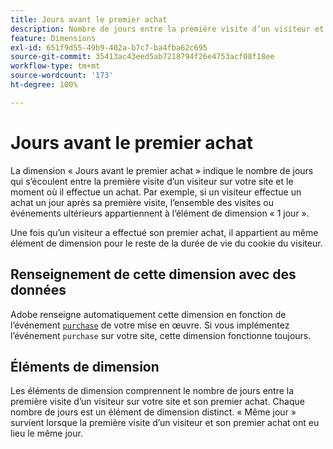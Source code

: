 ```yaml
---
title: Jours avant le premier achat
description: Nombre de jours entre la première visite d’un visiteur et son premier achat.
feature: Dimensions
exl-id: 651f9d55-49b9-402a-b7c7-ba4fba62c695
source-git-commit: 35413ac43eed5ab7218794f26e4753acf08f18ee
workflow-type: tm+mt
source-wordcount: '173'
ht-degree: 100%

---
```


# Jours avant le premier achat

La dimension « Jours avant le premier achat » indique le nombre de jours qui s’écoulent entre la première visite d’un visiteur sur votre site et le moment où il effectue un achat. Par exemple, si un visiteur effectue un achat un jour après sa première visite, l’ensemble des visites ou événements ultérieurs appartiennent à l’élément de dimension « 1 jour ».

Une fois qu’un visiteur a effectué son premier achat, il appartient au même élément de dimension pour le reste de la durée de vie du cookie du visiteur.

## Renseignement de cette dimension avec des données

Adobe renseigne automatiquement cette dimension en fonction de l’événement [`purchase`](/help/implement/vars/page-vars/events/event-purchase.md) de votre mise en œuvre. Si vous implémentez l’événement `purchase` sur votre site, cette dimension fonctionne toujours.

## Éléments de dimension

Les éléments de dimension comprennent le nombre de jours entre la première visite d’un visiteur sur votre site et son premier achat. Chaque nombre de jours est un élément de dimension distinct. « Même jour » survient lorsque la première visite d’un visiteur et son premier achat ont eu lieu le même jour.
